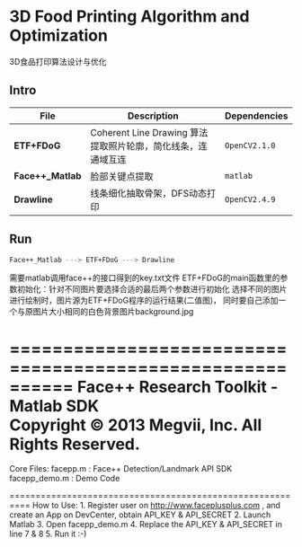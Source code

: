 # 3D Food Printing Algorithm and Optimization 
3D食品打印算法设计与优化

## Intro
| File | Description | Dependencies |
| --- | --- | --- | 
| **ETF+FDoG** | Coherent Line Drawing 算法提取照片轮廓，简化线条，连通域互连 | `OpenCV2.1.0` |
| **Face++_Matlab** | 脸部关键点提取 | `matlab` |
| **Drawline** | 线条细化抽取骨架，DFS动态打印 | `OpenCV2.4.9` |

## Run
```bash
Face++_Matlab ---> ETF+FDoG ---> Drawline
```
需要matlab调用face++的接口得到的key.txt文件
ETF+FDoG的main函数里的参数初始化：针对不同图片要选择合适的最后两个参数进行初始化
选择不同的图片进行绘制时，图片源为ETF+FDoG程序的运行结果(二值图)，
同时要自己添加一个与原图片大小相同的白色背景图片background.jpg



==========================================================
    Face++ Research Toolkit - Matlab SDK      
    Copyright © 2013 Megvii, Inc. All Rights Reserved. 
==========================================================
Core Files:	
        facepp.m                : Face++ Detection/Landmark API SDK
        facepp_demo.m           : Demo Code	
	
==========================================================
How to Use:
        1. Register user on http://www.faceplusplus.com , and create an App on DevCenter, obtain API_KEY & API_SECRET
        2. Launch Matlab
        3. Open facepp_demo.m
        4. Replace the API_KEY & API_SECRET in line 7 & 8
        5. Run it :-)

